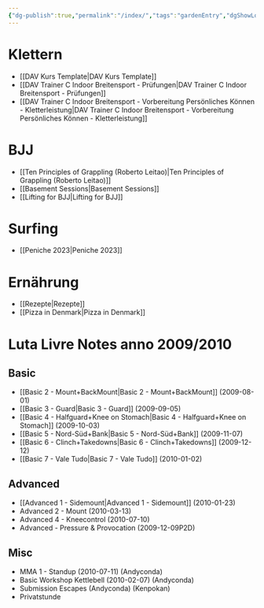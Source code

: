 ```yaml
---
{"dg-publish":true,"permalink":"/index/","tags":"gardenEntry","dgShowLocalGraph":true}
---
```



# Klettern

- [[DAV Kurs Template\|DAV Kurs Template]]
- [[DAV Trainer C Indoor Breitensport - Prüfungen\|DAV Trainer C Indoor Breitensport - Prüfungen]]
- [[DAV Trainer C Indoor Breitensport - Vorbereitung Persönliches Können - Kletterleistung\|DAV Trainer C Indoor Breitensport - Vorbereitung Persönliches Können - Kletterleistung]]

# BJJ

- [[Ten Principles of Grappling (Roberto Leitao)\|Ten Principles of Grappling (Roberto Leitao)]]
- [[Basement Sessions\|Basement Sessions]]
- [[Lifting for BJJ\|Lifting for BJJ]]

# Surfing

-  [[Peniche 2023\|Peniche 2023]]

# Ernährung

- [[Rezepte\|Rezepte]]
- [[Pizza in Denmark\|Pizza in Denmark]]

# Luta Livre Notes anno 2009/2010

## Basic

- [[Basic 2 - Mount+BackMount\|Basic 2 - Mount+BackMount]] (2009-08-01)
- [[Basic 3 - Guard\|Basic 3 - Guard]] (2009-09-05)
- [[Basic 4 - Halfguard+Knee on Stomach\|Basic 4 - Halfguard+Knee on Stomach]] (2009-10-03)
- [[Basic 5 - Nord-Süd+Bank\|Basic 5 - Nord-Süd+Bank]] (2009-11-07)
- [[Basic 6 - Clinch+Takedowns\|Basic 6 - Clinch+Takedowns]] (2009-12-12)
- [[Basic 7 - Vale Tudo\|Basic 7 - Vale Tudo]] (2010-01-02)

## Advanced

- [[Advanced 1 - Sidemount\|Advanced 1 - Sidemount]] (2010-01-23)
- Advanced 2 - Mount (2010-03-13)
- Advanced 4 - Kneecontrol (2010-07-10)
- Advanced - Pressure & Provocation (2009-12-09P2D)

## Misc

- MMA 1 - Standup (2010-07-11) (Andyconda)
- Basic Workshop Kettlebell (2010-02-07) (Andyconda)
- Submission Escapes (Andyconda) (Kenpokan)
- Privatstunde